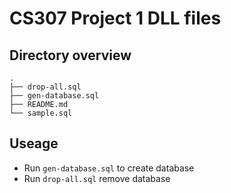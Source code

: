 # CS307 Project 1 DLL files

## Directory overview

```text
.
├── drop-all.sql
├── gen-database.sql
├── README.md
└── sample.sql
```

## Useage

- Run `gen-database.sql` to create database
- Run `drop-all.sql` remove database

